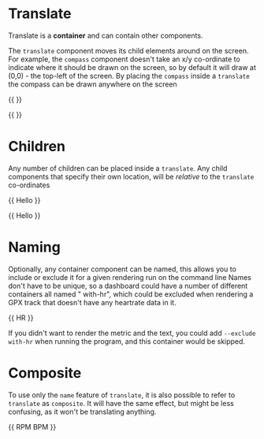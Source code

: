 <!-- Dimension(256,256) -->

# Translate

Translate is a __container__ and can contain other components.

The `translate` component moves its child elements around on the screen. For example, the `compass` component doesn't
take an x/y co-ordinate to indicate where it should be drawn on the screen, so by default it will draw at (0,0) - the
top-left of the screen. By placing the `compass` inside a `translate` the compass can be drawn anywhere on the screen

{{    <component type="compass" size="250" /> }}

{{
<translate x="50">
    <component type="compass" size="250" />
</translate>
}}

# Children

Any number of children can be placed inside a `translate`.
Any child components that specify their own location, will be *relative* to the `translate` co-ordinates

{{
<component type="text" x="50">Hello</component>
}}

{{
<translate x="10" y="50">
    <component type="text" x="50">Hello</component>
</translate>
}}

# Naming

Optionally, any container component can be named, this allows you to include or exclude it for a given rendering run on
the command line Names don't have to be unique, so a dashboard could have a number of different containers all named "
with-hr", which could be excluded when rendering a GPX track that doesn't have any heartrate data in it.

{{
<translate name="with-hr" x="180" y="50">
    <component type="text">HR</component>
    <component type="metric" x="-70" y="18" metric="alt" dp="0" size="32" align="right"/>
</translate>
}}

If you didn't want to render the metric and the text, you could add `--exclude with-hr` when running the program, and
this container would be skipped.

# Composite

To use only the `name` feature of `translate`, it is also possible to refer to `translate` as `composite`. It will have the same effect, but
might be less confusing, as it won't be translating anything.

{{
<composite name="with-gpx">
     <translate x="10" y="10" name="with-rpm">
        <component type="text" x="0" y="0" size="16" >RPM</component>
        <component type="icon" x="64" y="0" file="gauge.png" size="64"/>
        <translate x="150">
         <frame width="75" height="50" bg="0,0,0" outline="255,255,255" opacity="0.6">
            <component type="metric" x="15" y="5" metric="alt" dp="0" size="32"/>
        </frame>
        </translate>
    </translate>
    <translate x="10" y="80" name="with-hr">
        <component type="text" x="0" y="0" size="16" >BPM</component>
        <component type="icon" x="64" y="0" file="heartbeat.png" size="64"/>
        <component type="metric" x="150" y="0" metric="alt" dp="0" size="32"/>
    </translate>
</composite>
}}
